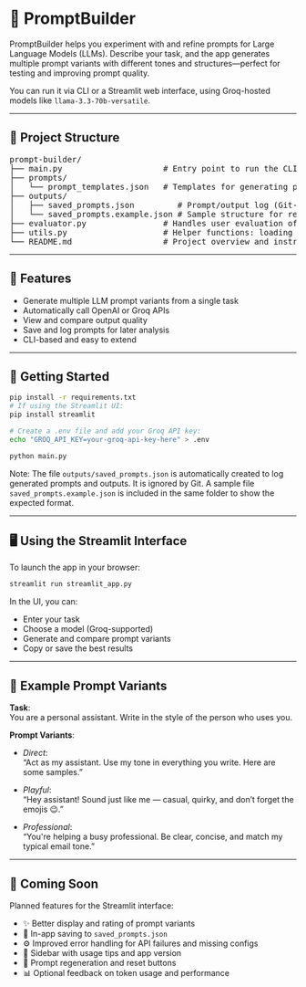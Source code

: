 
# 🧠 PromptBuilder

PromptBuilder helps you experiment with and refine prompts for Large Language Models (LLMs). Describe your task, and the app generates multiple prompt variants with different tones and structures—perfect for testing and improving prompt quality.

You can run it via CLI or a Streamlit web interface, using Groq-hosted models like `llama-3.3-70b-versatile`.

---

## 📁 Project Structure

<pre>
prompt-builder/
├── main.py                     # Entry point to run the CLI
├── prompts/
│   └── prompt_templates.json   # Templates for generating prompt variants
├── outputs/
│   ├── saved_prompts.json         # Prompt/output log (Git-ignored)
│   └── saved_prompts.example.json # Sample structure for reference
├── evaluator.py                # Handles user evaluation of outputs
├── utils.py                    # Helper functions: loading templates, saving logs
└── README.md                   # Project overview and instructions
</pre>

---

## 🧪 Features

- Generate multiple LLM prompt variants from a single task
- Automatically call OpenAI or Groq APIs
- View and compare output quality
- Save and log prompts for later analysis
- CLI-based and easy to extend

---

## 🚀 Getting Started

```bash
pip install -r requirements.txt
# If using the Streamlit UI:
pip install streamlit

# Create a .env file and add your Groq API key:
echo "GROQ_API_KEY=your-groq-api-key-here" > .env

python main.py
```

Note: The file `outputs/saved_prompts.json` is automatically created to log generated prompts and outputs. It is ignored by Git. A sample file `saved_prompts.example.json` is included in the same folder to show the expected format.

---

## 🖥️ Using the Streamlit Interface

To launch the app in your browser:

```bash
streamlit run streamlit_app.py
```

In the UI, you can:
- Enter your task
- Choose a model (Groq-supported)
- Generate and compare prompt variants
- Copy or save the best results

---

## 🧪 Example Prompt Variants

**Task**:  
You are a personal assistant. Write in the style of the person who uses you.

**Prompt Variants**:
- *Direct*:  
  “Act as my assistant. Use my tone in everything you write. Here are some samples.”

- *Playful*:  
  “Hey assistant! Sound just like me — casual, quirky, and don’t forget the emojis 😉.”

- *Professional*:  
  “You're helping a busy professional. Be clear, concise, and match my typical email tone.”

---

## 🧪 Coming Soon

Planned features for the Streamlit interface:
- ✨ Better display and rating of prompt variants
- 💾 In-app saving to `saved_prompts.json`
- ⚙️ Improved error handling for API failures and missing configs
- 🧠 Sidebar with usage tips and app version
- 🔁 Prompt regeneration and reset buttons
- 📊 Optional feedback on token usage and performance
